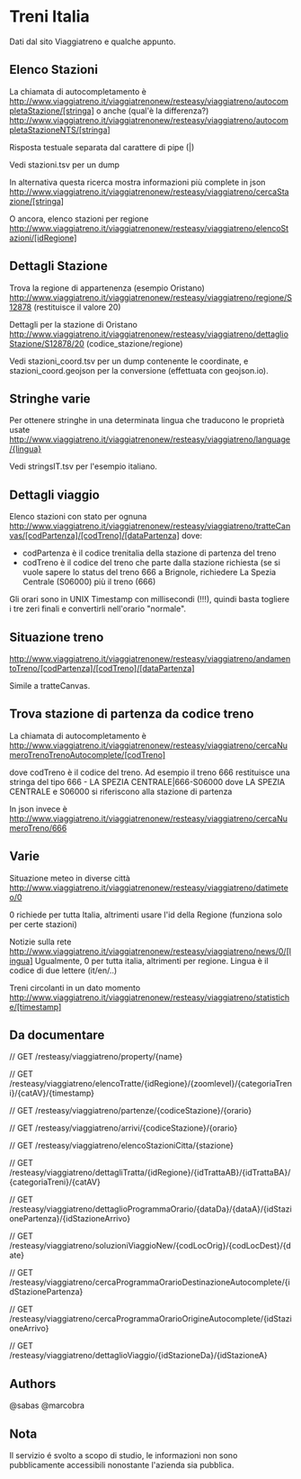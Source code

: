Treni Italia
========

Dati dal sito Viaggiatreno e qualche appunto.

Elenco Stazioni
---------------
La chiamata di autocompletamento è
http://www.viaggiatreno.it/viaggiatrenonew/resteasy/viaggiatreno/autocompletaStazione/[stringa]
o anche (qual'è la differenza?)
http://www.viaggiatreno.it/viaggiatrenonew/resteasy/viaggiatreno/autocompletaStazioneNTS/[stringa]

Risposta testuale separata dal carattere di pipe (|)

Vedi stazioni.tsv per un dump

In alternativa questa ricerca mostra informazioni più complete in json
http://www.viaggiatreno.it/viaggiatrenonew/resteasy/viaggiatreno/cercaStazione/[stringa]

O ancora, elenco stazioni per regione
http://www.viaggiatreno.it/viaggiatrenonew/resteasy/viaggiatreno/elencoStazioni/[idRegione]

Dettagli Stazione
-----------------
Trova la regione di appartenenza (esempio Oristano)
http://www.viaggiatreno.it/viaggiatrenonew/resteasy/viaggiatreno/regione/S12878 (restituisce il valore 20)

Dettagli per la stazione di Oristano
http://www.viaggiatreno.it/viaggiatrenonew/resteasy/viaggiatreno/dettaglioStazione/S12878/20
(codice_stazione/regione)

Vedi stazioni_coord.tsv per un dump contenente le coordinate, e stazioni_coord.geojson per la conversione (effettuata con geojson.io).

Stringhe varie
-------
Per ottenere stringhe in una determinata lingua che traducono le proprietà usate
http://www.viaggiatreno.it/viaggiatrenonew/resteasy/viaggiatreno/language/{lingua}

Vedi stringsIT.tsv per l'esempio italiano.


Dettagli viaggio
----------------
Elenco stazioni con stato per ognuna
http://www.viaggiatreno.it/viaggiatrenonew/resteasy/viaggiatreno/tratteCanvas/[codPartenza]/[codTreno]/[dataPartenza]
dove:
- codPartenza è il codice trenitalia della stazione di partenza del treno
- codTreno è il codice del treno che parte dalla stazione richiesta
(se si vuole sapere lo status del treno 666 a Brignole, richiedere La Spezia Centrale (S06000) più il treno (666)

Gli orari sono in UNIX Timestamp con millisecondi (!!!), quindi basta togliere i tre zeri finali e convertirli nell'orario "normale".

Situazione treno
---------

http://www.viaggiatreno.it/viaggiatrenonew/resteasy/viaggiatreno/andamentoTreno/[codPartenza]/[codTreno]/[dataPartenza]

Simile a tratteCanvas.

Trova stazione di partenza da codice treno
-----------
La chiamata di autocompletamento è
http://www.viaggiatreno.it/viaggiatrenonew/resteasy/viaggiatreno/cercaNumeroTrenoTrenoAutocomplete/[codTreno]

dove codTreno è il codice del treno. Ad esempio il treno 666 restituisce una stringa del tipo
666 - LA SPEZIA CENTRALE|666-S06000
dove LA SPEZIA CENTRALE e S06000 si riferiscono alla stazione di partenza

In json invece è
http://www.viaggiatreno.it/viaggiatrenonew/resteasy/viaggiatreno/cercaNumeroTreno/666

Varie
-------
Situazione meteo in diverse città
http://www.viaggiatreno.it/viaggiatrenonew/resteasy/viaggiatreno/datimeteo/0

0 richiede per tutta Italia, altrimenti usare l'id della Regione (funziona solo per certe stazioni)

Notizie sulla rete
http://www.viaggiatreno.it/viaggiatrenonew/resteasy/viaggiatreno/news/0/[lingua]
Ugualmente, 0 per tutta italia, altrimenti per regione. Lingua è il codice di due lettere (it/en/..)

Treni circolanti in un dato momento
http://www.viaggiatreno.it/viaggiatrenonew/resteasy/viaggiatreno/statistiche/[timestamp]

Da documentare
-------------

// GET /resteasy/viaggiatreno/property/{name}

// GET /resteasy/viaggiatreno/elencoTratte/{idRegione}/{zoomlevel}/{categoriaTreni}/{catAV}/{timestamp}

// GET /resteasy/viaggiatreno/partenze/{codiceStazione}/{orario}

// GET /resteasy/viaggiatreno/arrivi/{codiceStazione}/{orario}

// GET /resteasy/viaggiatreno/elencoStazioniCitta/{stazione}

// GET /resteasy/viaggiatreno/dettagliTratta/{idRegione}/{idTrattaAB}/{idTrattaBA}/{categoriaTreni}/{catAV}

// GET /resteasy/viaggiatreno/dettaglioProgrammaOrario/{dataDa}/{dataA}/{idStazionePartenza}/{idStazioneArrivo}

// GET /resteasy/viaggiatreno/soluzioniViaggioNew/{codLocOrig}/{codLocDest}/{date}

// GET /resteasy/viaggiatreno/cercaProgrammaOrarioDestinazioneAutocomplete/{idStazionePartenza}

// GET /resteasy/viaggiatreno/cercaProgrammaOrarioOrigineAutocomplete/{idStazioneArrivo}

// GET /resteasy/viaggiatreno/dettaglioViaggio/{idStazioneDa}/{idStazioneA}

Authors
-------
@sabas
@marcobra

Nota
----
Il servizio é svolto a scopo di studio, le informazioni non sono pubblicamente accessibili nonostante l'azienda sia pubblica.
